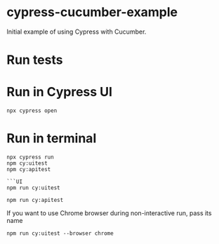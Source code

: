 # cypress-cucumber-example
Initial example of using Cypress with Cucumber.

# Run tests
# Run in Cypress UI
```
npx cypress open
```  

# Run in terminal
```
npx cypress run
npm cy:uitest
npm cy:apitest

```UI
npm run cy:uitest
```

```API
npm run cy:apitest
```

If you want to use Chrome browser during non-interactive run, pass its name

```Chrome UI 
npm run cy:uitest --browser chrome 
```
